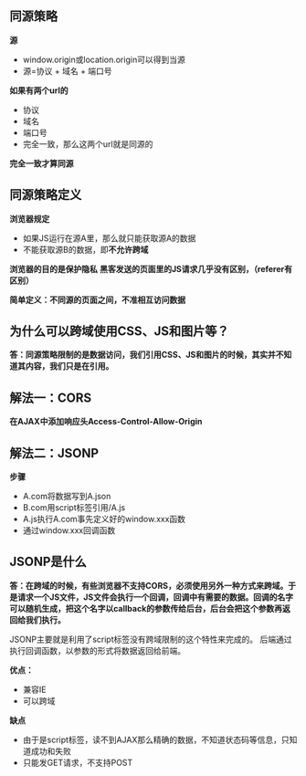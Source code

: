 ## 同源策略
**源**

 - window.origin或location.origin可以得到当源
 - 源=协议 + 域名 + 端口号


**如果有两个url的**

 - 协议
 - 域名
 - 端口号
 - 完全一致，那么这两个url就是同源的

**完全一致才算同源**



## 同源策略定义

**浏览器规定**

 - 如果JS运行在源A里，那么就只能获取源A的数据
 - 不能获取源B的数据，即**不允许跨域**


**浏览器的目的是保护隐私**
**黑客发送的页面里的JS请求几乎没有区别，（referer有区别）**

**简单定义：不同源的页面之间，不准相互访问数据**



## 为什么可以跨域使用CSS、JS和图片等？
**答：同源策略限制的是数据访问，我们引用CSS、JS和图片的时候，其实并不知道其内容，我们只是在引用。**



## 解法一：CORS

**在AJAX中添加响应头Access-Control-Allow-Origin**



## 解法二：JSONP
**步骤**

 - A.com将数据写到A.json
 - B.com用script标签引用/A.js
 - A.js执行A.com事先定义好的window.xxx函数
 - 通过window.xxx回调函数



 ## JSONP是什么
 **答：在跨域的时候，有些浏览器不支持CORS，必须使用另外一种方式来跨域。于是请求一个JS文件，JS文件会执行一个回调，回调中有需要的数据。回调的名字可以随机生成，把这个名字以callback的参数传给后台，后台会把这个参数再返回给我们执行。**

JSONP主要就是利用了script标签没有跨域限制的这个特性来完成的。
后端通过执行回调函数，以参数的形式将数据返回给前端。

 **优点：**

 - 兼容IE
 - 可以跨域

**缺点**

 - 由于是script标签，读不到AJAX那么精确的数据，不知道状态码等信息，只知道成功和失败
 - 只能发GET请求，不支持POST

  